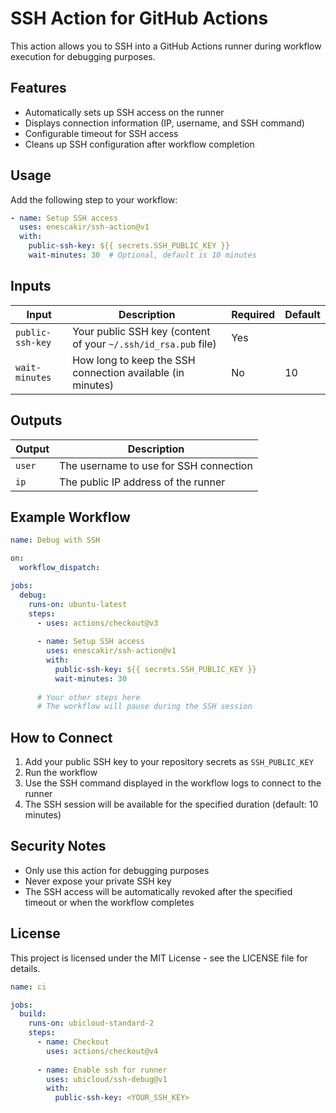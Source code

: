 # SSH Action for GitHub Actions

This action allows you to SSH into a GitHub Actions runner during workflow execution for debugging purposes.

## Features

- Automatically sets up SSH access on the runner
- Displays connection information (IP, username, and SSH command)
- Configurable timeout for SSH access
- Cleans up SSH configuration after workflow completion

## Usage

Add the following step to your workflow:

```yaml
- name: Setup SSH access
  uses: enescakir/ssh-action@v1
  with:
    public-ssh-key: ${{ secrets.SSH_PUBLIC_KEY }}
    wait-minutes: 30  # Optional, default is 10 minutes
```

## Inputs

| Input | Description | Required | Default |
|-------|-------------|----------|---------|
| `public-ssh-key` | Your public SSH key (content of your `~/.ssh/id_rsa.pub` file) | Yes | |
| `wait-minutes` | How long to keep the SSH connection available (in minutes) | No | 10 |

## Outputs

| Output | Description |
|--------|-------------|
| `user` | The username to use for SSH connection |
| `ip` | The public IP address of the runner |

## Example Workflow

```yaml
name: Debug with SSH

on:
  workflow_dispatch:

jobs:
  debug:
    runs-on: ubuntu-latest
    steps:
      - uses: actions/checkout@v3
      
      - name: Setup SSH access
        uses: enescakir/ssh-action@v1
        with:
          public-ssh-key: ${{ secrets.SSH_PUBLIC_KEY }}
          wait-minutes: 30
      
      # Your other steps here
      # The workflow will pause during the SSH session
```

## How to Connect

1. Add your public SSH key to your repository secrets as `SSH_PUBLIC_KEY`
2. Run the workflow
3. Use the SSH command displayed in the workflow logs to connect to the runner
4. The SSH session will be available for the specified duration (default: 10 minutes)

## Security Notes

- Only use this action for debugging purposes
- Never expose your private SSH key
- The SSH access will be automatically revoked after the specified timeout or when the workflow completes

## License

This project is licensed under the MIT License - see the LICENSE file for details.

```yaml
name: ci

jobs:
  build:
    runs-on: ubicloud-standard-2
    steps:
      - name: Checkout
        uses: actions/checkout@v4
    
      - name: Enable ssh for runner
        uses: ubicloud/ssh-debug@v1
        with:
          public-ssh-key: <YOUR_SSH_KEY>
```